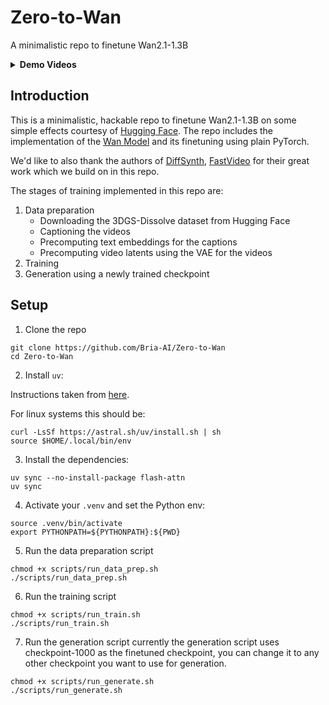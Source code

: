 # Zero-to-Wan
A minimalistic repo to finetune Wan2.1-1.3B

<details>
  <summary><strong>Demo Videos</strong></summary>

  <div align="center">
  <video src="https://github.com/user-attachments/assets/76b098bc-e636-4c22-82b9-ca7bc7cf059b">
  </video> </div>

  <div align="center">
  <video src="https://github.com/user-attachments/assets/a75ff9ec-43a7-48ff-a912-a832518c89f1">
  </video></div>
  
  <div align="center">
  <video src="https://github.com/user-attachments/assets/927f63eb-58b2-4f97-be07-217ee701febd">
  </video></div>
  
  <div align="center">
  <video src="https://github.com/user-attachments/assets/ca936cb9-5849-4685-8116-230706ef45f9">
  </video></div>

</details>





## Introduction
This is a minimalistic, hackable repo to finetune Wan2.1-1.3B on some simple effects courtesy of [Hugging Face](https://huggingface.co/datasets/finetrainers/3dgs-dissolve).
The repo includes the implementation of the [Wan Model](https://github.com/Wan-Video/Wan2.1/tree/main) and its finetuning using plain PyTorch.

We'd like to also thank the authors of [DiffSynth](https://github.com/modelscope/DiffSynth-Studio/tree/main), [FastVideo](https://github.com/hao-ai-lab/FastVideo/) for their great work which we build on in this repo.

The stages of training implemented in this repo are:
1. Data preparation
    - Downloading the 3DGS-Dissolve dataset from Hugging Face
    - Captioning the videos
    - Precomputing text embeddings for the captions
    - Precomputing video latents using the VAE for the videos
2. Training
3. Generation using a newly trained checkpoint

## Setup
1. Clone the repo
```
git clone https://github.com/Bria-AI/Zero-to-Wan
cd Zero-to-Wan
```

2. Install `uv`:
   
Instructions taken from [here](https://docs.astral.sh/uv/getting-started/installation/).

For linux systems this should be:
```
curl -LsSf https://astral.sh/uv/install.sh | sh
source $HOME/.local/bin/env
```

3. Install the dependencies:
```
uv sync --no-install-package flash-attn
uv sync
```
4. Activate your `.venv` and set the Python env:
```
source .venv/bin/activate
export PYTHONPATH=${PYTHONPATH}:${PWD}
```

5. Run the data preparation script
```
chmod +x scripts/run_data_prep.sh
./scripts/run_data_prep.sh
```

6. Run the training script
```
chmod +x scripts/run_train.sh
./scripts/run_train.sh
```

7. Run the generation script
currently the generation script uses checkpoint-1000 as the finetuned checkpoint, you can change it to any other checkpoint you want to use for generation.
```
chmod +x scripts/run_generate.sh
./scripts/run_generate.sh
```

